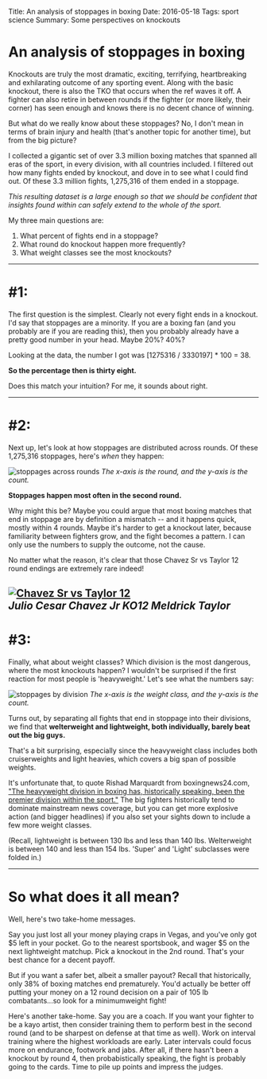 Title:  An analysis of stoppages in boxing
Date: 2016-05-18
Tags: sport science
Summary: Some perspectives on knockouts

# An analysis of stoppages in boxing  

Knockouts are truly the most dramatic, exciting, terrifying, heartbreaking and exhilarating outcome of any sporting event.  Along with the basic knockout, there is also the TKO that occurs when the ref waves it off. A fighter can also retire in between rounds if the fighter (or more likely, their corner) has seen enough and knows there is no decent chance of winning.  

But what do we really know about these stoppages? No, I don't mean in terms of brain injury and health (that's another topic for another time), but from the big picture?  

I collected a gigantic set of over 3.3 million boxing matches that spanned all eras of the sport, in every division, with all countries included. I filtered out how many fights ended by knockout, and dove in to see what I could find out. Of these 3.3 million fights, 1,275,316 of them ended in a stoppage.  

*This resulting dataset is a large enough so that we should be confident that insights found within can safely extend to the whole of the sport.*

My three main questions are:  

1) What percent of fights end in a stoppage?  
1) What round do knockout happen more frequently?    
2) What weight classes see the most knockouts?  

---  
<h1>#1:</h1> 

The first question is the simplest. Clearly not every fight ends in a knockout. I'd say that stoppages are a minority. If you are a boxing fan (and you probably are if you are reading this), then you probably already have a pretty good number in your head. Maybe 20%? 40%?  

Looking at the data, the number I got was [1275316 /  3330197] * 100  = 38.  

**So the percentage then is thirty eight.**  

Does this match your intuition? For me, it sounds about right. 

---
<h1>#2:</h1>  

Next up, let's look at how stoppages are distributed across rounds. Of these 1,275,316 stoppages, here's *when* they happen:  

![stoppages across rounds](https://raw.githubusercontent.com/mobbSF/blog/master/content/sport/image_003.png) 
*The x-axis is the round, and the y-axis is the count.*  

**Stoppages happen most often in the second round.**   

Why might this be? Maybe you could argue that most boxing matches that end in stoppage are by definition a mismatch -- and it happens quick, mostly within 4 rounds.  Maybe it's harder to get a knockout later, because familiarity between fighters grow, and the fight becomes a pattern.  I can only use the numbers to supply the outcome, not the cause. 

No matter what the reason, it's clear that those Chavez Sr vs Taylor 12 round endings are extremely rare indeed!  

[![Chavez Sr vs Taylor 12](http://img.youtube.com/vi/AgenYK7VaxY/0.jpg)](https://www.youtube.com/watch?v=AgenYK7VaxY)  
*Julio Cesar Chavez Jr KO12 Meldrick Taylor*
---
<h1>#3:</h1>  

Finally, what about weight classes? Which division is the most dangerous, where the most knockouts happen? I wouldn't be surprised if the first reaction for most people is 'heavyweight.' Let's see what the numbers say:  

![stoppages by division](https://raw.githubusercontent.com/mobbSF/blog/master/content/sport/image_004.png) 
*The x-axis is the weight class, and the y-axis is the count.*  

Turns out, by separating all fights that end in stoppage into their divisions, we find that **welterweight and lightweight, both individually, barely beat out the big guys.**  

That's a bit surprising, especially since the heavyweight class includes both cruiserweights and light heavies, which covers a big span of possible weights.  

It's unfortunate that, to quote  Rishad Marquardt from boxingnews24.com, ["The heavyweight division in boxing has, historically speaking, been the premier division within the sport."](http://www.boxingnews24.com/2016/05/revival-interest-heavyweight-division-still-hot-air-least-now/)  The big fighters historically tend to dominate mainstream news coverage, but you can get more explosive action (and bigger headlines) if you also set your sights down to include a few more weight classes.

(Recall, lightweight is between 130 lbs and less than 140 lbs.  Welterweight is between 140 and less than 154 lbs. 'Super' and 'Light' subclasses were folded in.)

---  
<h1>So what does it all mean?</h1> 
 Well, here's two take-home messages. 

Say you just lost all your money playing craps in Vegas, and you've only got $5 left in your pocket.  Go to the nearest sportsbook, and wager $5 on the next lightweight matchup. Pick a knockout in the 2nd round. That's your best chance for a decent payoff.  

But if you want a safer bet, albeit a smaller payout? Recall that historically, only 38% of boxing matches end prematurely. You'd actually be better off putting your money on a 12 round decision on a pair of 105 lb combatants...so look for a minimumweight fight!  

Here's another take-home. Say you are a coach. If you want your fighter to be a kayo artist, then consider training them to perform best in the second round (and to be sharpest on defense at that time as well).  Work on interval training where the highest workloads are early. Later intervals could focus more on endurance, footwork and jabs. After all, if there hasn't been a knockout by round 4, then probabistically speaking, the fight is probably going to the cards. Time to pile up points and impress the judges.